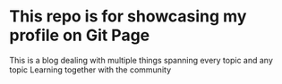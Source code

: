 # This repo is for showcasing my profile on Git Page
This is a blog dealing with multiple things spanning every topic and any topic
Learning together with the community
